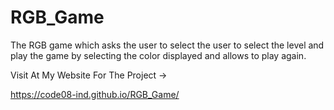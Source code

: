 # RGB_Game
The RGB game which asks the user to select the user to select the level and play the game by selecting the color displayed and allows to play again.

Visit At My Website For The Project ->

https://code08-ind.github.io/RGB_Game/
